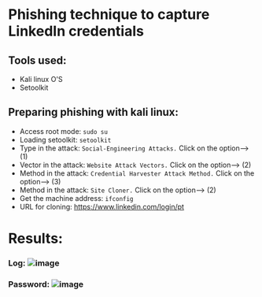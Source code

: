 # Phishing technique to capture LinkedIn credentials

## Tools used:
- Kali linux O'S
- Setoolkit

## Preparing phishing with kali linux:
- Access root mode: ```sudo su```
- Loading setoolkit: ```setoolkit```
- Type in the attack: ```Social-Engineering Attacks.``` Click on the option--> (1)
- Vector in the attack: ```Website Attack Vectors.``` Click on the option--> (2)
- Method in the attack: ```Credential Harvester Attack Method.``` Click on the option--> (3)
- Method in the attack: ```Site Cloner.``` Click on the option--> (2)
- Get the machine address: ```ifconfig```
- URL for cloning: https://www.linkedin.com/login/pt
# Results:
   ### Log: ![image](https://github.com/user-attachments/assets/3e6afce2-e950-40fc-bab7-5ffb5e83fb5c) 

   ### Password: ![image](https://github.com/user-attachments/assets/c23def13-f376-4262-9d15-0d6aacf9d235)
